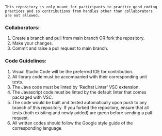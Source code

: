 ```
This repository is only meant for participants to practice good coding practices and so contributions from handles other than collaborators are not allowed.
```

### Collaborators:

1. Create a branch and pull from main branch OR fork the repository.
2. Make your changes.
3. Commit and raise a pull request to main branch.

### Code Guidelines:

1. Visual Studio Code will be the preferred IDE for contribution.
2. All library code must be accompanied with their corresponding unit tests.
3. The Java code must be linted by 'Redhat Linter' VSC extension.
4. The Javascript code must be linted by the default linter that comes packaged with VSC.
5. The code would be built and tested automatically upon push to any branch of this repository. If you forked the repository, ensure that all tests (both exisiting and newly added) are green before sending a pull request.
6. All written codes should follow the Google style guide of the corresponding language.
